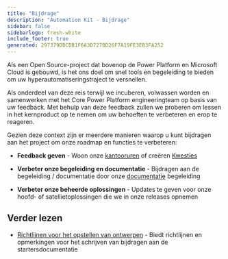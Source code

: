```yaml
---
title: "Bijdrage"
description: "Automation Kit - Bijdrage"
sidebar: false
sidebarlogo: fresh-white
include_footer: true
generated: 297379DDCDB1F6A3D727BD26F7A19FE3EB3FA252
---
```


Als een Open Source-project dat bovenop de Power Platform en Microsoft Cloud is gebouwd, is het ons doel om snel tools en begeleiding te bieden om uw hyperautomatiseringstraject te versnellen.

Als onderdeel van deze reis terwijl we incuberen, volwassen worden en samenwerken met het Core Power Platform engineeringteam op basis van uw feedback. Met behulp van deze feedback zullen we proberen om lessen in het kernproduct op te nemen om uw behoeften te verbeteren en erop te reageren.

Gezien deze context zijn er meerdere manieren waarop u kunt bijdragen aan het project om onze roadmap en functies te verbeteren:

- **Feedback geven** - Woon onze [kantooruren](/nl/office-hours) of creëren [Kwesties](/nl/contribution/feedback)

- **Verbeter onze begeleiding en documentatie** - Bijdragen aan de begeleiding / documentatie door onze [documentatie](/nl/contribution/documentation) begeleiding

- **Verbeter onze beheerde oplossingen** - Updates te geven voor onze hoofd- of satellietoplossingen die we in onze releases opnemen

## Verder lezen

- [Richtlijnen voor het opstellen van ontwerpen](/nl/contribution/authoring) - Biedt richtlijnen en opmerkingen voor het schrijven van bijdragen aan de startersdocumentatie
